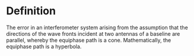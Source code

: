 # Definition

The error in an interferometer system arising from the assumption that
the directions of the wave fronts incident at two antennas of a baseline
are parallel, whereby the equiphase path is a cone. Mathematically, the
equiphase path is a hyperbola.
